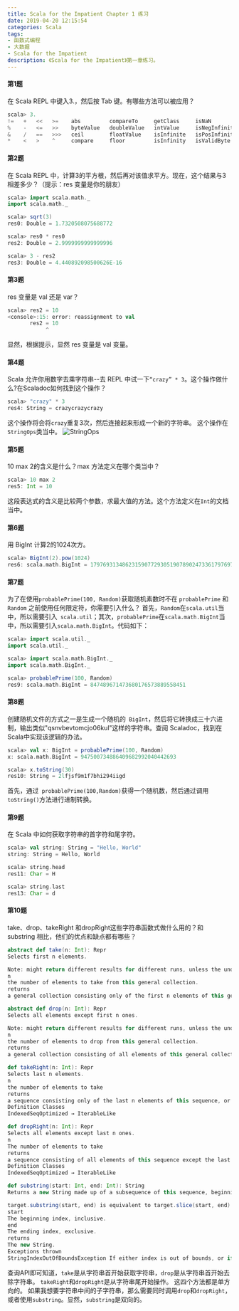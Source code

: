 ```yaml
---
title: Scala for the Impatient Chapter 1 练习
date: 2019-04-20 12:15:54
categories: Scala
tags:
- 函数式编程
- 大数据
- Scala for the Impatient
description: 《Scala for the Impatient》第一章练习。
---
```



#### 第1题
在 Scala REPL 中键入3.，然后按 Tab 键。有哪些方法可以被应用？
```scala
scala> 3.
!=   +   <<   >=    abs         compareTo     getClass     isNaN           isValidChar    isWhole     round        to               toDegrees     toInt           toShort   underlying   
%    -   <=   >>    byteValue   doubleValue   intValue     isNegInfinity   isValidInt     longValue   self         toBinaryString   toDouble      toLong          unary_+   until        
&    /   ==   >>>   ceil        floatValue    isInfinite   isPosInfinity   isValidLong    max         shortValue   toByte           toFloat       toOctalString   unary_-   |            
*    <   >    ^     compare     floor         isInfinity   isValidByte     isValidShort   min         signum       toChar           toHexString   toRadians       unary_~                 
```
#### 第2题 
在 Scala REPL 中，计算3的平方根，然后再对该值求平方。现在，这个结果与3相差多少？（提示：res 变量是你的朋友）
```scala
scala> import scala.math._
import scala.math._

scala> sqrt(3)
res0: Double = 1.7320508075688772

scala> res0 * res0
res2: Double = 2.9999999999999996

scala> 3 - res2
res3: Double = 4.440892098500626E-16
```
#### 第3题 
res 变量是 val 还是 var？
```scala
scala> res2 = 10
<console>:15: error: reassignment to val
       res2 = 10
            ^
```
显然，根据提示，显然 res 变量是 val 变量。
#### 第4题
Scala 允许你用数字去乘字符串--去 REPL 中试一下`“crazy” * 3`。这个操作做什么?在Scaladoc如何找到这个操作？
```scala
scala> "crazy" * 3
res4: String = crazycrazycrazy
```
这个操作将会将`crazy`重复3次，然后连接起来形成一个新的字符串。
这个操作在`StringOps`类当中。
![StringOps](https://i.imgur.com/xG5Ibpo.png)
#### 第5题 
10 max 2的含义是什么？max 方法定义在哪个类当中？
```scala
scala> 10 max 2
res5: Int = 10
```
这段表达式的含义是比较两个参数，求最大值的方法。这个方法定义在`Int`的文档当中。
#### 第6题 
用 BigInt 计算2的1024次方。
```scala
scala> BigInt(2).pow(1024)
res6: scala.math.BigInt = 179769313486231590772930519078902473361797697894230657273430081157732675805500963132708477322407536021120113879871393357658789768814416622492847430639474124377767893424865485276302219601246094119453082952085005768838150682342462881473913110540827237163350510684586298239947245938479716304835356329624224137216
```
#### 第7题 
为了在使用`probablePrime(100, Random)`获取随机素数时不在 `probablePrime` 和 `Random` 之前使用任何限定符，你需要引入什么？
首先，`Random`在`scala.util`当中，所以需要引入` scala.util`；其次，`probablePrime`在`scala.math.BigInt`当中，所以需要引入`scala.math.BigInt`。代码如下：
```scala
scala> import scala.util._
import scala.util._

scala> import scala.math.BigInt._
import scala.math.BigInt._

scala> probablePrime(100, Random)
res9: scala.math.BigInt = 847489671473680176573889558451
```

#### 第8题 
创建随机文件的方式之一是生成一个随机的` BigInt`，然后将它转换成三十六进制，输出类似"qsnvbevtomcjo06kul"这样的字符串。查阅 Scaladoc，找到在Scala中实现该逻辑的办法。

```scala
scala> val x: BigInt = probablePrime(100, Random)
x: scala.math.BigInt = 947500734886409682992040442693

scala> x.toString(30)
res10: String = 2lfjsf9m1f7bhi294iigd

```
首先，通过` probablePrime(100,Random)`获得一个随机数，然后通过调用 `toString()`方法进行进制转换。

#### 第9题 
在 Scala 中如何获取字符串的首字符和尾字符。
```scala
scala> val string: String = "Hello, World"
string: String = Hello, World

scala> string.head
res11: Char = H

scala> string.last
res13: Char = d
```
#### 第10题 
take、drop、takeRight 和dropRight这些字符串函数式做什么用的？和 substring 相比，他们的优点和缺点都有哪些？

```scala
abstract def take(n: Int): Repr
Selects first n elements.

Note: might return different results for different runs, unless the underlying collection type is ordered.
n
the number of elements to take from this general collection.
returns
a general collection consisting only of the first n elements of this general collection, or else the whole general collection, if it has less than n elements. If n is negative, returns an empty general collection.

abstract def drop(n: Int): Repr
Selects all elements except first n ones.

Note: might return different results for different runs, unless the underlying collection type is ordered.
n
the number of elements to drop from this general collection.
returns
a general collection consisting of all elements of this general collection except the first n ones, or else the empty general collection, if this general collection has less than n elements. If n is negative, don't drop any elements.

def takeRight(n: Int): Repr
Selects last n elements.
n
the number of elements to take
returns
a sequence consisting only of the last n elements of this sequence, or else the whole sequence, if it has less than n elements.
Definition Classes
IndexedSeqOptimized → IterableLike

def dropRight(n: Int): Repr
Selects all elements except last n ones.
n
The number of elements to take
returns
a sequence consisting of all elements of this sequence except the last n ones, or else the empty sequence, if this sequence has less than n elements.
Definition Classes
IndexedSeqOptimized → IterableLike

def substring(start: Int, end: Int): String
Returns a new String made up of a subsequence of this sequence, beginning at the start index (inclusive) and extending to the end index (exclusive).

target.substring(start, end) is equivalent to target.slice(start, end).mkString
start
The beginning index, inclusive.
end
The ending index, exclusive.
returns
The new String.
Exceptions thrown
StringIndexOutOfBoundsException If either index is out of bounds, or if start > end.
```
查询API即可知道，`take`是从字符串首开始获取字符串，`drop`是从字符串首开始去除字符串。 `takeRight`和`dropRight`是从字符串尾开始操作。 这四个方法都是单方向的。 如果我想要字符串中间的子字符串，那么需要同时调用`drop`和`dropRight`，或者使用`substring`。显然，`substring`是双向的。